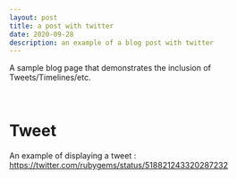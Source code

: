 ```yaml
---
layout: post
title: a post with twitter
date: 2020-09-28
description: an example of a blog post with twitter
---
```

A sample blog page that demonstrates the inclusion of Tweets/Timelines/etc.

<br />

# Tweet
An example of displaying a tweet : 
https://twitter.com/rubygems/status/518821243320287232
<br />
<br />
<br />
<br />
